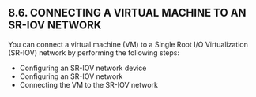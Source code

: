 ## 8.6. CONNECTING A VIRTUAL MACHINE TO AN SR-IOV NETWORK

You can connect a virtual machine (VM) to a Single Root I/O Virtualization (SR-IOV) network by performing the following steps:

- Configuring an SR-IOV network device
- Configuring an SR-IOV network
- Connecting the VM to the SR-IOV network

